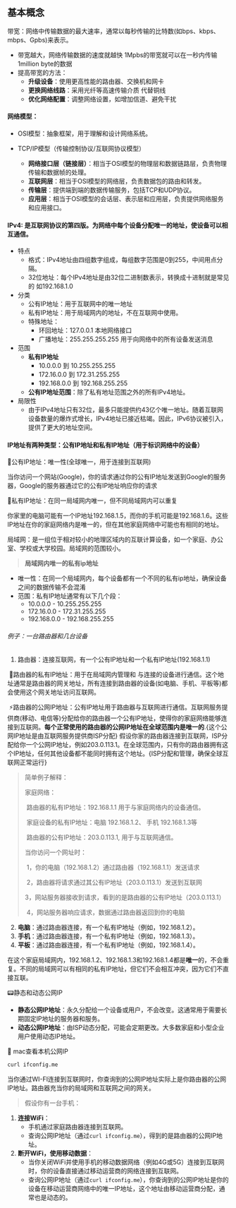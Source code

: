 ## 基本概念

带宽：网络中传输数据的最大速率，通常以每秒传输的比特数(如bps、kbps、mbps、Gpbs)来表示。

- 带宽越大，网络传输数据的速度就越快  1Mpbs的带宽就可以在一秒内传输1million byte的数据
- 提高带宽的方法：
  - **升级设备**：使用更高性能的路由器、交换机和网卡
  - **更换网络线路**：采用光纤等高速传输介质 代替铜线
  - **优化网络配置**：调整网络设置，如增加信道、避免干扰

#### 网络模型：

- OSI模型：抽象框架，用于理解和设计网络系统。

- TCP/IP模型（传输控制协议/互联网协议模型）
  - **网络接口层（链接层）**：相当于OSI模型的物理层和数据链路层，负责物理传输和数据帧的处理。
  - **互联网层**：相当于OSI模型的网络层，负责数据包的路由和转发。
  - **传输层**：提供端到端的数据传输服务，包括TCP和UDP协议。
  - **应用层**：相当于OSI模型的会话层、表示层和应用层，负责提供网络服务和应用接口。

#### IPv4: 是互联网协议的第四版。为网络中每个设备分配唯一的地址，使设备可以相互通信。

- 特点
  - 格式：IPv4地址由四组数字组成，每组数字范围是0到255，中间用点分隔。
  - 32位地址：每个IPv4地址是由32位二进制数表示，转换成十进制就是常见的 如192.168.1.0
- 分类
  - 公有IP地址：用于互联网中的唯一地址
  - 私有IP地址：用于局域网内的地址，不在互联网中使用。
  - 特殊地址：
    - 环回地址：127.0.0.1 本地网络接口
    - 广播地址：255.255.255.255 用于向网络中的所有设备发送消息
- 范围
  - **私有IP地址**
    - 10.0.0.0 到 10.255.255.255
    - 172.16.0.0 到 172.31.255.255
    - 192.168.0.0 到 192.168.255.255
  - **公有IP地址范围**：除了私有地址范围之外的所有IPv4地址。
- 局限性
  - 由于IPv4地址只有32位，最多只能提供约43亿个唯一地址。随着互联网设备数量的爆炸式增长，IPv4地址已接近枯竭。因此，IPv6协议被引入，提供了更大的地址空间。

#### IP地址有两种类型：公有IP地址和私有IP地址（用于标识网络中的设备）

:first_quarter_moon_with_face:公有IP地址：唯一性(全球唯一，用于连接到互联网)

​	当你访问一个网站(Google)，你的请求通过你的公有IP地址发送到Google的服务器，Google的服务器通过它的公有IP地址响应你的请求

:first_quarter_moon_with_face:私有IP地址：在同一局域网内唯一，但不同局域网内可以重复

​	你家里的电脑可能有一个IP地址192.168.1.5，而你的手机可能是192.168.1.6。这些IP地址在你的家庭网络内是唯一的，但在其他家庭网络中可能也有相同的地址。

局域网：是一组位于相对较小的地理区域内的互联计算设备，如一个家庭、办公室、学校或大学校园。局域网的范围较小。

> **局域网内唯一的私有ip地址**

- 唯一性：在同一个局域网内，每个设备都有一个不同的私有ip地址，确保设备之间的数据传输不会混淆
- 范围：私有IP地址通常有以下几个段：
  - 10.0.0.0 - 10.255.255.255
  - 172.16.0.0 - 172.31.255.255
  - 192.168.0.0 - 192.168.255.255

###### 例子：一台路由器和几台设备

1. 路由器：连接互联网，有一个公有IP地址和一个私有IP地址(192.168.1.1)

​	:facepunch:路由器的私有IP地址：用于在局域网内管理和 与连接的设备进行通信。这个地址通常是路由器的网关地址，所有连接到路由器的设备(如电脑、手机、平板等)都会使用这个网关地址访问互联网。

​	:zap:路由器的公网IP地址：公有IP地址用于路由器与互联网进行通信。互联网服务提供商(移动、电信等)分配给你的路由器一个公有IP地址，使得你的家庭网络能够连接到互联网。**每个正常使用的路由器的公网IP地址在全球范围内是唯一的**.{这个公网IP地址是由互联网服务提供商ISP分配} 假设你家的路由器连接到互联网，ISP分配给你一个公网IP地址，例如203.0.113.1。在全球范围内，只有你的路由器拥有这个IP地址，任何其他设备都不能同时拥有这个地址。{ISP分配和管理，确保全球互联网正常运行}

> 简单例子解释：
>
> 家庭网络：
>
> ​	路由器的私有IP地址：192.168.1.1 用于与家庭网络内的设备通信。
>
> ​	家庭设备的私有IP地址：电脑 192.168.1.2、 手机 192.168.1.3等
>
> ​	路由器的公有IP地址：203.0.113.1, 用于与互联网通信。
>
> 当你访问一个网址时：
>
> ​	1，你的电脑（192.168.1.2）通过路由器（192.168.1.1）发送请求
>
> ​	2，路由器将请求通过其公有IP地址（203.0.113.1）发送到互联网
>
> ​	3，网站服务器接收到请求，看到的是路由器的公有IP地址（203.0.113.1）
>
> ​	4，网站服务器响应请求，数据通过路由器返回到你的电脑

2. **电脑**：通过路由器连接，有一个私有IP地址（例如，192.168.1.2）。
3. **手机**：通过路由器连接，有一个私有IP地址（例如，192.168.1.3）。
4. **平板**：通过路由器连接，有一个私有IP地址（例如，192.168.1.4）。

在这个家庭局域网内，192.168.1.2、192.168.1.3和192.168.1.4都是**唯一**的，不会重复。不同的局域网可以有相同的私有IP地址，但它们不会相互冲突，因为它们不直接互联。

:pager:静态和动态公网IP

- **静态公网IP地址**：永久分配给一个设备或用户，不会改变。这通常用于需要长期固定IP地址的服务器和服务。
- **动态公网IP地址**：由ISP动态分配，可能会定期更改。大多数家庭和小型企业用户使用动态IP地址。

:calling: mac查看本机公网IP

```bash
curl ifconfig.me
```

当你通过WI-FI连接到互联网时，你查询到的公网IP地址实际上是你路由器的公网IP地址。路由器充当你的局域网和互联网之间的网关。

> 假设你有一台手机：

1. **连接WiFi**：
   - 手机通过家庭路由器连接到互联网。
   - 查询公网IP地址（通过`curl ifconfig.me`），得到的是路由器的公网IP地址。
2. **断开WiFi，使用移动数据**：
   - 当你关闭WiFi并使用手机的移动数据网络（例如4G或5G）连接到互联网时，你的设备直接通过移动运营商的网络连接到互联网。
   - 查询公网IP地址（通过`curl ifconfig.me`），你查询到的公网IP地址是你的设备在移动运营商网络中的唯一IP地址，这个地址由移动运营商分配，通常也是动态的。